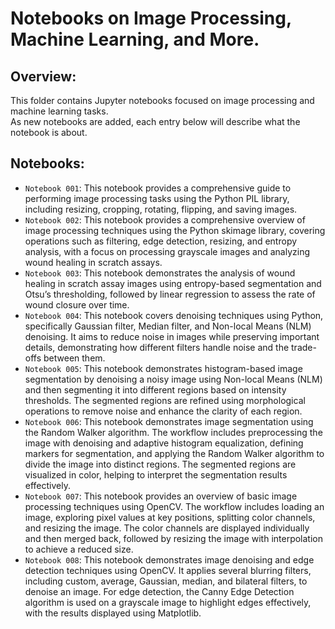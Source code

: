 # Notebooks on Image Processing, Machine Learning, and More.

## Overview:
This folder contains Jupyter notebooks focused on image processing and machine learning tasks. <br>
As new notebooks are added, each entry below will describe what the notebook is about.

## **Notebooks**:
- `Notebook 001`: This notebook provides a comprehensive guide to performing image processing tasks using the Python PIL library, including resizing, cropping, rotating, flipping, and saving images.
- `Notebook 002`: This notebook provides a comprehensive overview of image processing techniques using the Python skimage library, covering operations such as filtering, edge detection, resizing, and entropy analysis, with a focus on processing grayscale images and analyzing wound healing in scratch assays.
- `Notebook 003`: This notebook demonstrates the analysis of wound healing in scratch assay images using entropy-based segmentation and Otsu’s thresholding, followed by linear regression to assess the rate of wound closure over time.
- `Notebook 004`: This notebook covers denoising techniques using Python, specifically Gaussian filter, Median filter, and Non-local Means (NLM) denoising. It aims to reduce noise in images while preserving important details, demonstrating how different filters handle noise and the trade-offs between them.
- `Notebook 005`: This notebook demonstrates histogram-based image segmentation by denoising a noisy image using Non-local Means (NLM) and then segmenting it into different regions based on intensity thresholds. The segmented regions are refined using morphological operations to remove noise and enhance the clarity of each region.
- `Notebook 006`: This notebook demonstrates image segmentation using the Random Walker algorithm. The workflow includes preprocessing the image with denoising and adaptive histogram equalization, defining markers for segmentation, and applying the Random Walker algorithm to divide the image into distinct regions. The segmented regions are visualized in color, helping to interpret the segmentation results effectively.
- `Notebook 007`: This notebook provides an overview of basic image processing techniques using OpenCV. The workflow includes loading an image, exploring pixel values at key positions, splitting color channels, and resizing the image. The color channels are displayed individually and then merged back, followed by resizing the image with interpolation to achieve a reduced size.
- `Notebook 008`: This notebook demonstrates image denoising and edge detection techniques using OpenCV. It applies several blurring filters, including custom, average, Gaussian, median, and bilateral filters, to denoise an image. For edge detection, the Canny Edge Detection algorithm is used on a grayscale image to highlight edges effectively, with the results displayed using Matplotlib.
